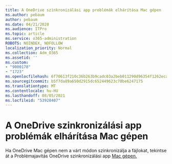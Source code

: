 ```yaml
---
title: A OneDrive szinkronizálási app problémák elhárítása Mac gépen
ms.author: pebaum
author: pebaum
ms.date: 04/21/2020
ms.audience: ITPro
ms.topic: article
ms.service: o365-administration
ROBOTS: NOINDEX, NOFOLLOW
localization_priority: Normal
ms.collection: Adm_O365
ms.assetid: ''
ms.custom:
- "9000178"
- "1723"
ms.openlocfilehash: 6f70613f210c36b263b9cadc03a2beb011290d96354f1262eca9dd87c0ff28fd
ms.sourcegitcommit: b5f7da89a650d2915dc652449623c78be6247175
ms.translationtype: MT
ms.contentlocale: hu-HU
ms.lasthandoff: 08/05/2021
ms.locfileid: "53928407"
---
```

# <a name="fix-onedrive-sync-issues-on-a-mac"></a>A OneDrive szinkronizálási app problémák elhárítása Mac gépen

Ha OneDrive Mac gépen nem a várt módon szinkronizálja a fájlokat, tekintse át a Problémajavítás OneDrive szinkronizálási app [Mac gépen.](https://support.office.com/article/fix-onedrive-sync-problems-on-a-mac-af3012d7-13ec-4ac9-bbb1-ebcd2a0cd756)





